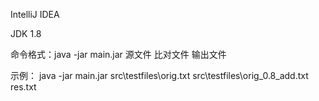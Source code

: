 IntelliJ IDEA

JDK 1.8

命令格式：java -jar main.jar 源文件 比对文件 输出文件

示例： java -jar main.jar src\testfiles\orig.txt src\testfiles\orig_0.8_add.txt res.txt
